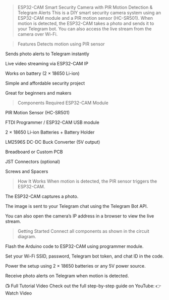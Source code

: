 >ESP32-CAM Smart Security Camera with PIR Motion Detection & Telegram Alerts
This is a DIY smart security camera system using an ESP32-CAM module and a PIR motion sensor (HC-SR501). When motion is detected, the ESP32-CAM takes a photo and sends it to your Telegram bot. You can also access the live stream from the camera over Wi-Fi.

>Features
Detects motion using PIR sensor

Sends photo alerts to Telegram instantly

Live video streaming via ESP32-CAM IP

Works on battery (2 × 18650 Li-ion)

Simple and affordable security project

Great for beginners and makers

>Components Required
ESP32-CAM Module

PIR Motion Sensor (HC-SR501)

FTDI Programmer / ESP32-CAM USB module

2 × 18650 Li-ion Batteries + Battery Holder

LM2596S DC-DC Buck Converter (5V output)

Breadboard or Custom PCB

JST Connectors (optional)

Screws and Spacers

>How It Works
When motion is detected, the PIR sensor triggers the ESP32-CAM.

The ESP32-CAM captures a photo.

The image is sent to your Telegram chat using the Telegram Bot API.

You can also open the camera’s IP address in a browser to view the live stream.

>Getting Started
Connect all components as shown in the circuit diagram.

Flash the Arduino code to ESP32-CAM using programmer module.

Set your Wi-Fi SSID, password, Telegram bot token, and chat ID in the code.

Power the setup using 2 × 18650 batteries or any 5V power source.

Receive photo alerts on Telegram when motion is detected.

📺 Full Tutorial Video
Check out the full step-by-step guide on YouTube:
👉 Watch Video
